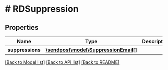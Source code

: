 # # RDSuppression

## Properties

Name | Type | Description | Notes
------------ | ------------- | ------------- | -------------
**suppressions** | [**\sendpost\model\SuppressionEmail[]**](SuppressionEmail.md) |  | [optional]

[[Back to Model list]](../../README.md#models) [[Back to API list]](../../README.md#endpoints) [[Back to README]](../../README.md)
